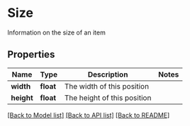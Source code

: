 # Size

Information on the size of an item

## Properties
Name | Type | Description | Notes
------------ | ------------- | ------------- | -------------
**width** | **float** | The width of this position | 
**height** | **float** | The height of this position | 

[[Back to Model list]](../README.md#documentation-for-models) [[Back to API list]](../README.md#documentation-for-api-endpoints) [[Back to README]](../README.md)


